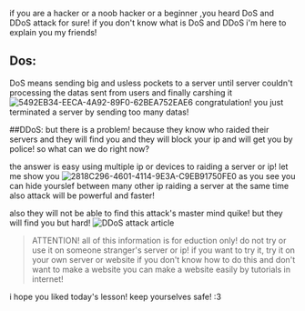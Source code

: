 if you are a hacker or a noob hacker or a beginner ,you heard DoS and DDoS attack for sure!
if you don't know what is DoS and DDoS i'm here to explain you my friends!

## Dos:
DoS means sending big and usless pockets to a server until server couldn't processing the datas sent from users and finally carshing it
![5492EB34-EECA-4A92-89F0-62BEA752EAE6](https://user-images.githubusercontent.com/93829550/147924875-78825889-76a4-4974-8ae2-07f1c08046f4.jpeg)
congratulation! you just terminated a server by sending too many datas!

##DDoS:
but there is a problem!
because they know who raided their servers and they will find you and they will block your ip and will get you by police!
so what can we do right now?

the answer is easy using multiple ip or devices to raiding a server or ip!
let me show you
![2818C296-4601-4114-9E3A-C9EB91750FE0](https://user-images.githubusercontent.com/93829550/147926208-355acbd5-bf84-4fd3-a78e-6e6a9fad963b.jpeg)
as you see you can hide yourslef between many other ip raiding a server at the same time also attack will be powerful and faster!

also they will not be able to find this attack's master mind quike! but they will find you but hard!
![DDoS attack article](https://i.ibb.co/V97T3Lc/E8-E3-CD06-7147-4-A28-B48-F-F0-C4-FFFDA2-C4.jpg)


> ATTENTION!
all of this information is for eduction only! do not try or use it on someone stranger's server or ip!
if you want to try it, try it on your own server or website if you don't know how to do this and don't want to make a website you can make a website easily by tutorials in internet!

i hope you liked today's lesson!
keep yourselves safe!
:3
